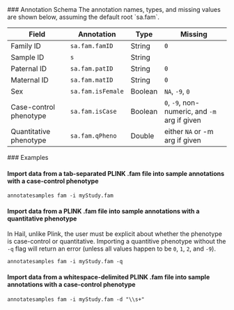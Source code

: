 <div class="cmdhead"></div>

<div class="description"></div>

<div class="synopsis"></div>

<div class="options"></div>

<div class="cmdsubsection">
### Annotation Schema
The annotation names, types, and missing values are shown below, assuming the default root `sa.fam`.

Field | Annotation | Type | Missing
---|---|---|---
Family ID | `sa.fam.famID` | String | `0`
Sample ID | `s` | String | |
Paternal ID | `sa.fam.patID` | String | `0`
Maternal ID | `sa.fam.matID` | String | `0`
Sex | `sa.fam.isFemale` | Boolean | `NA`, `-9`, `0`
Case-control phenotype | `sa.fam.isCase` | Boolean | `0`, `-9`, non-numeric, and `-m` arg if given
Quantitative phenotype | `sa.fam.qPheno` |Double |  either `NA` or -m arg if given

</div>

<div class="cmdsubsection">
### Examples

<h4>Import data from a tab-separated PLINK .fam file into sample annotations with a case-control phenotype</h4>

```
annotatesamples fam -i myStudy.fam
```

<h4>Import data from a PLINK .fam file into sample annotations with a quantitative phenotype</h4>

In Hail, unlike Plink, the user must be explicit about whether the phenotype is case-control or quantitative. Importing a quantitive phenotype without the `-q` flag will return an error (unless all values happen to be `0`, `1`, `2`, and `-9`).

```
annotatesamples fam -i myStudy.fam -q
```

<h4>Import data from a whitespace-delimited PLINK .fam file into sample annotations with a case-control phenotype</h4>

```
annotatesamples fam -i myStudy.fam -d "\\s+"
```

</div>

